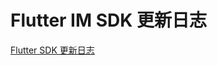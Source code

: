 # Flutter IM SDK 更新日志

<Toc />

[Flutter SDK 更新日志](https://pub.dev/packages/im_flutter_sdk/changelog)